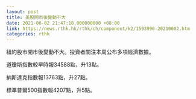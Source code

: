 ```yaml
---
layout: post
title: 美股開市後變動不大
date: 2021-06-02 21:47:18.000000000 +08:00
link: https://news.rthk.hk/rthk/ch/component/k2/1593990-20210602.htm
categories: rthk
---
```


紐約股市開市後變動不大。投資者關注本周公布多項經濟數據。

道瓊斯指數較早時報34588點，升13點。

納斯達克指數報13763點，升27點。

標準普爾500指數報4207點，升5點。
